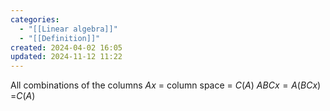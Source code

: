 ```yaml
---
categories:
  - "[[Linear algebra]]"
  - "[[Definition]]"
created: 2024-04-02 16:05
updated: 2024-11-12 11:22
---
```

All combinations of the columns
$Ax$ = column space = $C(A)$ 
$ABCx=A(BCx)$ =$C(A)$
